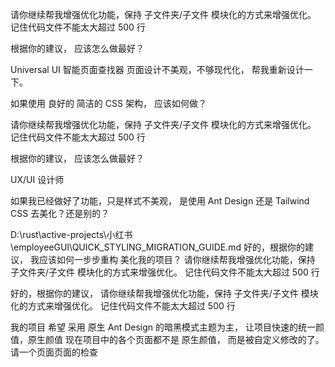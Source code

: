 请你继续帮我增强优化功能，保持 子文件夹/子文件 模块化的方式来增强优化。
记住代码文件不能太大超过 500 行

根据你的建议， 应该怎么做最好？

Universal UI 智能页面查找器
页面设计不美观，不够现代化， 帮我重新设计一下。

如果使用 良好的 简洁的 CSS 架构， 应该如何做？

请你继续帮我增强优化功能，保持 子文件夹/子文件 模块化的方式来增强优化。
记住代码文件不能太大超过 500 行

根据你的建议， 应该怎么做最好？

UX/UI 设计师

如果我已经做好了功能，只是样式不美观， 是使用 Ant Design 还是 Tailwind CSS 去美化？还是别的？

D:\rust\active-projects\小红书\employeeGUI\QUICK_STYLING_MIGRATION_GUIDE.md
好的，根据你的建议， 我应该如何一步步重构 美化我的项目？
请你继续帮我增强优化功能，保持 子文件夹/子文件 模块化的方式来增强优化。
记住代码文件不能太大超过 500 行

好的，根据你的建议， 
请你继续帮我增强优化功能，保持 子文件夹/子文件 模块化的方式来增强优化。
记住代码文件不能太大超过 500 行

 我的项目 希望 采用  原生  Ant Design 的暗黑模式主题为主，
 让项目快速的统一颜值，原生颜值
 现在项目中的各个页面都不是 原生颜值， 而是被自定义修改的了。
 请一个页面页面的检查